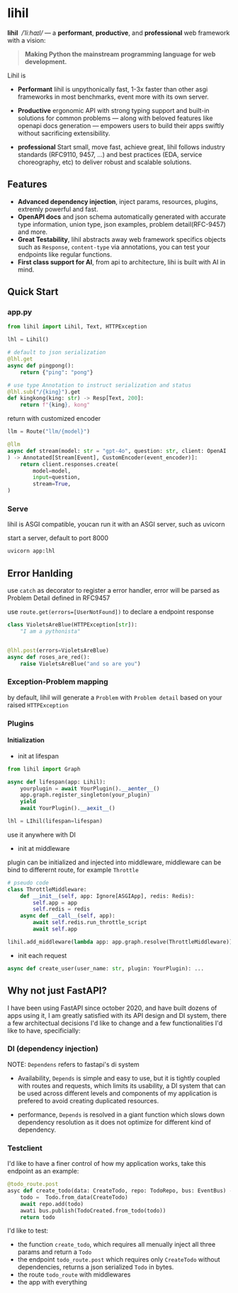 # lihil

**lihil** &nbsp;*/ˈliːhaɪl/* — a **performant**, **productive**, and **professional** web framework with a vision:

> **Making Python the mainstream programming language for web development.**

Lihil is

- **Performant** lihil is unpythonically fast, 1-3x faster than other asgi frameworks in most benchmarks, event more with its own server.

- **Productive** ergonomic API with strong typing support and built-in solutions for common problems — along with beloved features like openapi docs generation — empowers users to build their apps swiftly without sacrificing extensibility.

- **professional** Start small, move fast, achieve great, lihil follows industry standards (RFC9110, 9457, ...) and best practices (EDA, service choreography, etc) to deliver robust and scalable solutions.

## Features

- **Advanced dependency injection**, inject params, resources, plugins, extremly powerful and fast.
- **OpenAPI docs** and json schema automatically generated with accurate type information, union type, json examples, problem detail(RFC-9457) and more.
- **Great Testability**, lihil abstracts away web framework specifics objects such as `Response`, `content-type` via  annotations, you can test your endpoints like regular functions.
- **First class support for AI**, from api to architecture, lihi is built with AI in mind.

## Quick Start

### app.py

```python
from lihil import Lihil, Text, HTTPException

lhl = Lihil()

# default to json serialization
@lhl.get
async def pingpong():
    return {"ping": "pong"}

# use type Annotation to instruct serialization and status 
@lhl.sub("/{king}").get
def kingkong(king: str) -> Resp[Text, 200]:
    return f"{king}, kong"
```

return with customized encoder

```python
llm = Route("llm/{model}")

@llm
async def stream(model: str = "gpt-4o", question: str, client: OpenAI
) -> Annotated[Stream[Event], CustomEncoder(event_encoder)]:
    return client.responses.create(
        model=model,
        input=question,
        stream=True,
)
```

### Serve

lihil is ASGI compatible, youcan run it with an ASGI server, such as uvicorn

start a server, default to port 8000

```bash
uvicorn app:lhl
```

## Error Hanlding

use `catch` as decorator to register a error handler, error will be parsed as Problem Detail defined in RFC9457

use `route.get(errors=[UserNotFound])` to declare a endpoint response

```python
class VioletsAreBlue(HTTPException[str]):
    "I am a pythonista"


@lhl.post(errors=VioletsAreBlue)
async def roses_are_red():
    raise VioletsAreBlue("and so are you")
```

### Exception-Problem mapping

by default, lihil will generate a `Problem` with `Problem detail` based on your raised `HTTPException`

### Plugins

#### Initialization

- init at lifespan


```python
from lihil import Graph

async def lifespan(app: Lihil):
    yourplugin = await YourPlugin().__aenter__()
    app.graph.register_singleton(your_plugin)
    yield
    await YourPlugin().__aexit__()

lhl = LIhil(lifespan=lifespan)
```

use it anywhere with DI


- init at middleware

plugin can be initialized and injected into middleware,
middleware can be bind to differernt route, for example `Throttle`

```python
# pseudo code
class ThrottleMiddleware:
    def __init__(self, app: Ignore[ASGIApp], redis: Redis):
        self.app = app
        self.redis = redis
    async def __call__(self, app):
        await self.redis.run_throttle_script
        await self.app

lihil.add_middleware(lambda app: app.graph.resolve(ThrottleMiddleware))
```


- init each request

```python
async def create_user(user_name: str, plugin: YourPlugin): ...
```

## Why not just FastAPI?

I have been using FastAPI since october 2020, and have built dozens of apps using it, 
I am greatly satisfied with its API design and DI system, there a few architectual decisions I'd like to change and a few functionalities I'd like to have, specificially:

### DI (dependency injection)

NOTE: `Dependens` refers to fastapi's di system

- Availability, `Depends` is simple and easy to use, but it is tightly coupled with routes and requests, which limits its usability, a DI system that can be used across different levels and components of my application is prefered to avoid creating duplicated resources.

- performance, `Depends` is resolved in a giant function which slows down dependency resolution as it does not optimize for different kind of dependency.


### Testclient

I'd like to have a finer control of how my application works, take this endpoint as an example:

```python
@todo_route.post
asyc def create_todo(data: CreateTodo, repo: TodoRepo, bus: EventBus) -> Resp[Todo, status.Created]:
    todo =  Todo.from_data(CreateTodo)
    await repo.add(todo)
    awati bus.publish(TodoCreated.from_todo(todo))
    return todo
```

I'd like to test:

- the function `create_todo`, which requires all menually inject all three params and return a `Todo`
- the endpoint `todo_route.post` which requires only `CreateTodo` without dependencies, returns a json serialized `Todo` in bytes.
- the route `todo_route` with middlewares
- the app with everything
